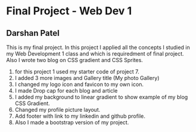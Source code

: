 # Final Project - Web Dev 1
## Darshan Patel
This is my final project. In this project I applied all the concepts I studied in my Web Development 1 class and which is requiredment of final project. Also I wrote two blog on CSS gradient and CSS Sprites. 
1)	for this project 1 used my starter code of project 7.
2)	I added 3 more images and Gallery title (My photo Gallery)
3)	I changed my logo icon and favicon to my own icon.
4)	I made Drop cap for each blog and article
5)	I added my background to linear gradient to show example of my blog CSS Gradient.
6)	Changed my profile picture layout.
7)	Add footer with link to my linkedin and github profile.
8) Also I made a bootstrap version of my project.
